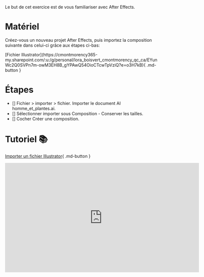 <p class="spacer"> Le but de cet exercice est de vous familiariser avec After Effects.</p>
<dots></dots>

# Matériel

<p>Créez-vous un nouveau projet After Effects, puis importez la composition suivante dans celui-ci grâce aux étapes ci-bas:</p>
[Fichier Illustrator](https://cmontmorency365-my.sharepoint.com/:u:/g/personal/lora_boisvert_cmontmorency_qc_ca/EYunWc2Q0SVPn7m-owM3EH8B_gYPAwQ54OioCTcwTpVziQ?e=o3H7kB){ .md-button }


# Étapes
- [] Fichier > importer > fichier. Importer le document AI homme_et_plantes.ai. 
- [] Sélectionner importer sous Composition - Conserver les tailles.
- [] Cocher Créer une composition.


# Tutoriel 📚
[Importer un fichier Illustrator](https://cmontmorency365-my.sharepoint.com/:v:/g/personal/lora_boisvert_cmontmorency_qc_ca/EfRph-oNoVJCgZzQT0MDd1ABqDQJEIi0V7uNvuGGlF6DAg?e=5pEkaF){ .md-button }
<iframe src="https://cmontmorency365-my.sharepoint.com/personal/lora_boisvert_cmontmorency_qc_ca/_layouts/15/embed.aspx?UniqueId=ea8769f4-a10d-4252-819c-d04f43037750&embed=%7B%22ust%22%3Atrue%2C%22hv%22%3A%22CopyEmbedCode%22%7D&referrer=StreamWebApp&referrerScenario=EmbedDialog.Create" width="640" height="360" frameborder="0" scrolling="no" allowfullscreen title="03_importer_image_ae.mp4"></iframe>



